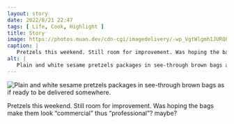 ```yaml
---
layout: story
date: 2022/8/21 22:47
tags: [ Life, Cook, Highlight ]
title: Story
image: https://photos.muan.dev/cdn-cgi/imagedelivery/-wp_VgtWlgmh1JURQ8t1mg/0f8d18ca-b484-4eec-ac1e-bd734a85da00/public
caption: |
   Pretzels this weekend. Still room for improvement. Was hoping the bags make them look “commercial” thus “professional”? maybe?
alt: |
   Plain and white sesame pretzels packages in see-through brown bags as if ready to be delivered somewhere.
---
```


![Plain and white sesame pretzels packages in see-through brown bags as if ready to be delivered somewhere.](https://photos.muan.dev/cdn-cgi/imagedelivery/-wp_VgtWlgmh1JURQ8t1mg/0f8d18ca-b484-4eec-ac1e-bd734a85da00/public)

Pretzels this weekend. Still room for improvement. Was hoping the bags make them look “commercial” thus “professional”? maybe?
